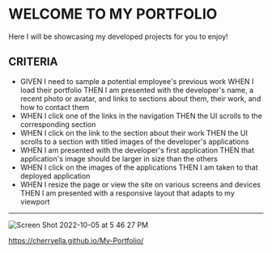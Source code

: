 # WELCOME TO MY PORTFOLIO

Here I will be showcasing my developed projects for you to enjoy!


## CRITERIA
- GIVEN I need to sample a potential employee's previous work
  WHEN I load their portfolio
  THEN I am presented with the developer's name, a recent photo or avatar, and links to sections about them, their work, and how to contact them
- WHEN I click one of the links in the navigation
  THEN the UI scrolls to the corresponding section
- WHEN I click on the link to the section about their work
  THEN the UI scrolls to a section with titled images of the developer's applications
- WHEN I am presented with the developer's first application
  THEN that application's image should be larger in size than the others
- WHEN I click on the images of the applications
  THEN I am taken to that deployed application
- WHEN I resize the page or view the site on various screens and devices
  THEN I am presented with a responsive layout that adapts to my viewport

- - - - 

![Screen Shot 2022-10-05 at 5 46 27 PM](https://user-images.githubusercontent.com/111384784/194171437-bb2d1df6-d756-4397-b669-f00082ef1a67.png)

https://cherryella.github.io/My-Portfolio/
